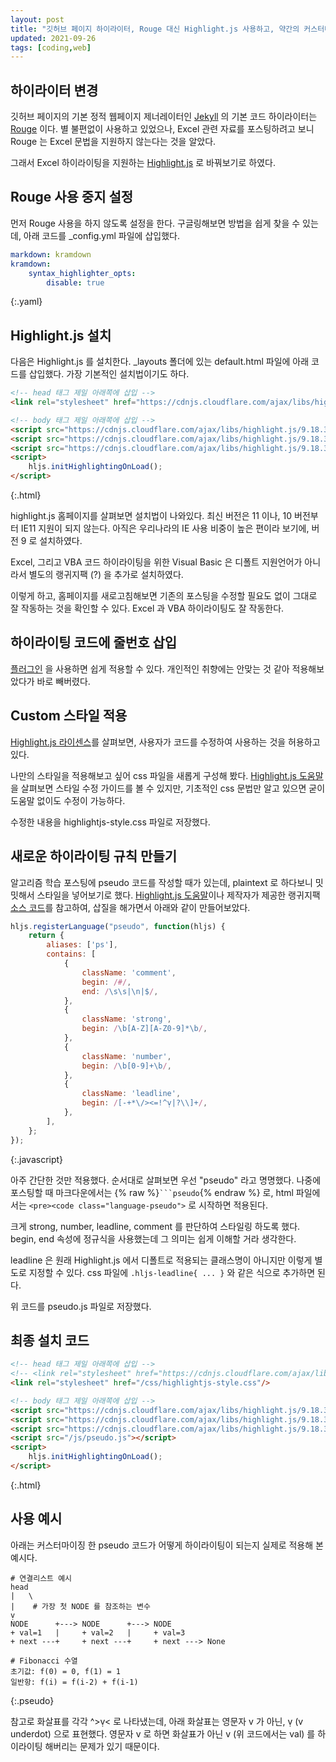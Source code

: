 ```yaml
---
layout: post
title: "깃허브 페이지 하이라이터, Rouge 대신 Highlight.js 사용하고, 약간의 커스터마이징"
updated: 2021-09-26
tags: [coding,web]
---
```


## 하이라이터 변경

깃허브 페이지의 기본 정적 웹페이지 제너레이터인 [Jekyll](https://pages.github.com/) 의 기본 코드 하이라이터는 [Rouge](http://rouge.jneen.net/) 이다. 별 불편없이 사용하고 있었으나, Excel 관련 자료를 포스팅하려고 보니 Rouge 는 Excel 문법을 지원하지 않는다는 것을 알았다.

그래서 Excel 하이라이팅을 지원하는 [Highlight.js](https://highlightjs.org/) 로 바꿔보기로 하였다.

## Rouge 사용 중지 설정

먼저 Rouge 사용을 하지 않도록 설정을 한다. 구글링해보면 방법을 쉽게 찾을 수 있는데, 아래 코드를 _config.yml 파일에 삽입했다.

```yaml
markdown: kramdown
kramdown:
    syntax_highlighter_opts:
        disable: true
```
{:.yaml}

## Highlight.js 설치

다음은 Highlight.js 를 설치한다. _layouts 폴더에 있는 default.html 파일에 아래 코드를 삽입했다. 가장 기본적인 설치법이기도 하다.

```html
<!-- head 태그 제일 아래쪽에 삽입 -->
<link rel="stylesheet" href="https://cdnjs.cloudflare.com/ajax/libs/highlight.js/9.18.3/styles/github.min.css"/>

<!-- body 태그 제일 아래쪽에 삽입 -->
<script src="https://cdnjs.cloudflare.com/ajax/libs/highlight.js/9.18.3/highlight.min.js"></script>
<script src="https://cdnjs.cloudflare.com/ajax/libs/highlight.js/9.18.3/languages/excel.min.js"></script>
<script src="https://cdnjs.cloudflare.com/ajax/libs/highlight.js/9.18.3/languages/vbnet.min.js"></script>
<script>
    hljs.initHighlightingOnLoad();
</script>
```
{:.html}

highlight.js 홈페이지를 살펴보면 설치법이 나와있다. 최신 버전은 11 이나, 10 버전부터 IE11 지원이 되지 않는다. 아직은 우리나라의 IE 사용 비중이 높은 편이라 보기에, 버전 9 로 설치하였다.

Excel, 그리고 VBA 코드 하이라이팅을 위한 Visual Basic 은 디폴트 지원언어가 아니라서 별도의 랭귀지팩 (?) 을 추가로 설치하였다.

이렇게 하고, 홈페이지를 새로고침해보면 기존의 포스팅을 수정할 필요도 없이 그대로 잘 작동하는 것을 확인할 수 있다. Excel 과 VBA 하이라이팅도 잘 작동한다.

## 하이라이팅 코드에 줄번호 삽입

[플러그인](https://wcoder.github.io/highlightjs-line-numbers.js/) 을 사용하면 쉽게 적용할 수 있다. 개인적인 취향에는 안맞는 것 같아 적용해보았다가 바로 빼버렸다.

## Custom 스타일 적용

[Highlight.js 라이센스](https://github.com/highlightjs/highlight.js/blob/main/LICENSE)를 살펴보면, 사용자가 코드를 수정하여 사용하는 것을 허용하고 있다.

나만의 스타일을 적용해보고 싶어 css 파일을 새롭게 구성해 봤다. [Highlight.js 도움말](https://highlightjs.readthedocs.io/en/latest/theme-guide.html)을 살펴보면 스타일 수정 가이드를 볼 수 있지만, 기초적인 css 문법만 알고 있으면 굳이 도움말 없이도 수정이 가능하다.

수정한 내용을 highlightjs-style.css 파일로 저장했다.

## 새로운 하이라이팅 규칙 만들기

알고리즘 학습 포스팅에 pseudo 코드를 작성할 때가 있는데, plaintext 로 하다보니 밋밋해서 스타일을 넣어보기로 했다. [Highlight.js 도움말](https://highlightjs.readthedocs.io/en/latest/language-guide.html)이나 제작자가 제공한 랭귀지팩 [소스 코드](https://github.com/highlightjs/highlight.js/tree/9-18-stable/src/languages)를 참고하여, 삽질을 해가면서 아래와 같이 만들어보았다.

```javascript
hljs.registerLanguage("pseudo", function(hljs) {
    return {
        aliases: ['ps'],
        contains: [
            {
                className: 'comment',
                begin: /#/,
                end: /\s\s|\n|$/,
            },
            {
                className: 'strong',
                begin: /\b[A-Z][A-Z0-9]*\b/,
            },
            {
                className: 'number',
                begin: /\b[0-9]+\b/,
            },
            {
                className: 'leadline',
                begin: /[-+*\/><=!^ṿ|?\\]+/,
            },
        ],
    };
});
```
{:.javascript}

아주 간단한 것만 적용했다. 순서대로 살펴보면 우선 "pseudo" 라고 명명했다. 나중에 포스팅할 때 마크다운에서는 {% raw %}<code>```pseudo</code>{% endraw %} 로, html 파일에서는 `<pre><code class="language-pseudo">` 로 시작하면 적용된다.

크게 strong, number, leadline, comment 를 판단하여 스타일링 하도록 했다. begin, end 속성에 정규식을 사용했는데 그 의미는 쉽게 이해할 거라 생각한다.

leadline 은 원래 Highlight.js 에서 디폴트로 적용되는 클래스명이 아니지만 이렇게 별도로 지정할 수 있다. css 파일에 `.hljs-leadline{ ... }` 와 같은 식으로 추가하면 된다.

위 코드를 pseudo.js 파일로 저장했다.

## 최종 설치 코드

```html
<!-- head 태그 제일 아래쪽에 삽입 -->
<!-- <link rel="stylesheet" href="https://cdnjs.cloudflare.com/ajax/libs/highlight.js/9.18.3/styles/github.min.css"/> -->
<link rel="stylesheet" href="/css/highlightjs-style.css"/>

<!-- body 태그 제일 아래쪽에 삽입 -->
<script src="https://cdnjs.cloudflare.com/ajax/libs/highlight.js/9.18.3/highlight.min.js"></script>
<script src="https://cdnjs.cloudflare.com/ajax/libs/highlight.js/9.18.3/languages/excel.min.js"></script>
<script src="https://cdnjs.cloudflare.com/ajax/libs/highlight.js/9.18.3/languages/vbnet.min.js"></script>
<script src="/js/pseudo.js"></script>
<script>
    hljs.initHighlightingOnLoad();
</script>
```
{:.html}

## 사용 예시

아래는 커스터마이징 한 pseudo 코드가 어떻게 하이라이팅이 되는지 실제로 적용해 본 예시다.

```pseudo
# 연결리스트 예시
head
|   \
|    # 가장 첫 NODE 를 참조하는 변수
ṿ
NODE      +---> NODE      +---> NODE
+ val=1   |     + val=2   |     + val=3
+ next ---+     + next ---+     + next ---> None

# Fibonacci 수열
초기값: f(0) = 0, f(1) = 1
일반항: f(i) = f(i-2) + f(i-1)
```
{:.pseudo}

참고로 화살표를 각각 ^>ṿ< 로 나타냈는데, 아래 화살표는 영문자 v 가 아닌, ṿ (v underdot) 으로 표현했다. 영문자 v 로 하면 화살표가 아닌 v (위 코드에서는 val) 를 하이라이팅 해버리는 문제가 있기 때문이다.